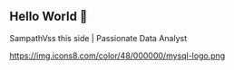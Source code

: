 ## Hello World 👋

SampathVss this side | Passionate Data Analyst

https://img.icons8.com/color/48/000000/mysql-logo.png

